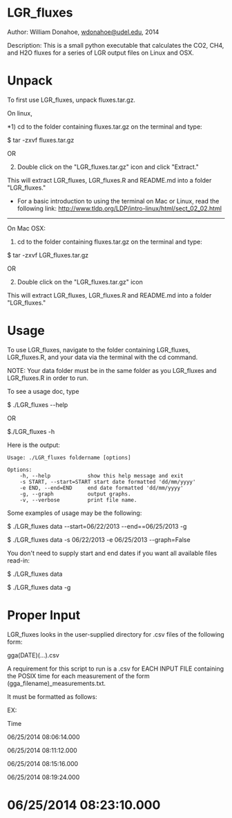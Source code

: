 LGR_fluxes
==========

Author: William Donahoe, wdonahoe@udel.edu, 2014

Description: This is a small python executable that calculates the CO2, CH4, and H2O fluxes for a series of LGR output files on Linux and OSX.

Unpack
==========
To first use LGR_fluxes, unpack fluxes.tar.gz.

On linux,

*1) cd to the folder containing fluxes.tar.gz on the terminal and type:

$ tar -zxvf fluxes.tar.gz

OR

2) Double click on the "LGR_fluxes.tar.gz" icon and click "Extract."

This will extract LGR_fluxes, LGR_fluxes.R and README.md into a folder "LGR_fluxes."

* For a basic introduction to using the terminal on Mac or Linux, read the following link:
http://www.tldp.org/LDP/intro-linux/html/sect_02_02.html
---------
On Mac OSX:

1) cd to the folder containing fluxes.tar.gz on the terminal and type:

$ tar -zxvf LGR_fluxes.tar.gz

OR

2) Double click on the "LGR_fluxes.tar.gz" icon

This will extract LGR_fluxes, LGR_fluxes.R and README.md into a folder "LGR_fluxes."

Usage
=========
To use LGR_fluxes, navigate to the folder containing LGR_fluxes, LGR_fluxes.R, and your data via the terminal with the cd command.

NOTE: Your data folder must be in the same folder as you LGR_fluxes and LGR_fluxes.R in order to run.

To see a usage doc, type

$ ./LGR_fluxes --help

OR

$./LGR_fluxes -h

Here is the output:

	Usage: ./LGR_fluxes foldername [options]

	Options:
  		-h, --help            show this help message and exit
  		-s START, --start=START start date formatted 'dd/mm/yyyy'
  		-e END, --end=END     end date formatted 'dd/mm/yyyy'
  		-g, --graph           output graphs.
  		-v, --verbose         print file name.

Some examples of usage may be the following:

$ ./LGR_fluxes data --start=06/22/2013 --end==06/25/2013 -g

$ ./LGR_fluxes data -s 06/22/2013 -e 06/25/2013 --graph=False

You don't need to supply start and end dates if you want all available files read-in:

$ ./LGR_fluxes data

$ ./LGR_fluxes data -g

Proper Input
=========
LGR_fluxes looks in the user-supplied directory for .csv files of the following form:

gga(DATE)(...).csv

A requirement for this script to run is a .csv for EACH INPUT FILE containing the POSIX time for each measurement of the form (gga_filename)_measurements.txt.

It must be formatted as follows:

EX:

Time

06/25/2014 08:06:14.000

06/25/2014 08:11:12.000

06/25/2014 08:15:16.000

06/25/2014 08:19:24.000

06/25/2014 08:23:10.000
=========




